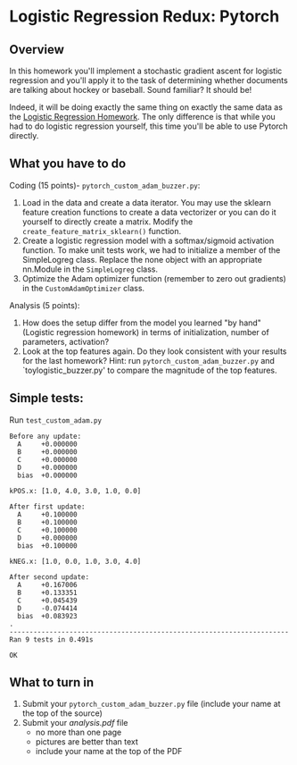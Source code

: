 Logistic Regression Redux: Pytorch
=

Overview
--------

In this homework you'll implement a stochastic gradient ascent for logistic
regression and you'll apply it to the task of determining whether documents
are talking about hockey or baseball.  Sound familiar?  It should be!

Indeed, it will be doing exactly the same thing on exactly the same data as
the [Logistic Regression Homework](https://github.com/Pinafore/nlp-hw/tree/master/lr_sgd_qb).  The only difference is that while you had to do logistic regression yourself, this time you'll be able to use Pytorch directly.

What you have to do
----

Coding (15 points)- `pytorch_custom_adam_buzzer.py`:

1. Load in the data and create a data iterator. You may use the sklearn feature creation functions to create a data vectorizer or you can do it yourself to directly create a matrix. Modify the `create_feature_matrix_sklearn()` function.
1. Create a logistic regression model with a softmax/sigmoid activation function.  To make unit tests work, we had to initialize a member of the SimpleLogreg class. Replace the none object with an appropriate nn.Module in the `SimpleLogreg` class. 
1. Optimize the Adam optimizer function (remember to zero out gradients) in the `CustomAdamOptimizer` class.

Analysis (5 points):

1. How does the setup differ from the model you learned "by hand" (Logistic regression homework) in terms of initialization, number of parameters, activation?
2. Look at the top features again.  Do they look consistent with your results for the last homework? Hint: run `pytorch_custom_adam_buzzer.py` and `toylogistic_buzzer.py' to compare the magnitude of the top features.


Simple tests:
--
Run `test_custom_adam.py`

```........
Before any update:
  A     +0.000000
  B     +0.000000
  C     +0.000000
  D     +0.000000
  bias  +0.000000

kPOS.x: [1.0, 4.0, 3.0, 1.0, 0.0]

After first update:
  A     +0.100000
  B     +0.100000
  C     +0.100000
  D     +0.000000
  bias  +0.100000

kNEG.x: [1.0, 0.0, 1.0, 3.0, 4.0]

After second update:
  A     +0.167006
  B     +0.133351
  C     +0.045439
  D     -0.074414
  bias  +0.083923
.
----------------------------------------------------------------------
Ran 9 tests in 0.491s

OK
```

What to turn in
-

1. Submit your `pytorch_custom_adam_buzzer.py` file (include your name at the top of the source)
1. Submit your _analysis.pdf_ file
    - no more than one page
    - pictures are better than text
    - include your name at the top of the PDF
